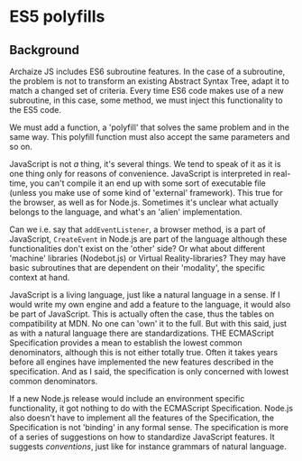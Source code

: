 # ES5 polyfills

## Background

Archaize JS includes ES6 subroutine features. In the case of a subroutine,
the problem is not to transform an existing Abstract Syntax Tree, adapt it 
to match a changed set of criteria. Every time ES6 code makes use of a new 
subroutine, in this case, some method, we must inject this 
functionality to the ES5 code. 

We must add a function, a 'polyfill' that solves the same problem and 
in the same way. This polyfill function must also accept the same parameters 
and so on.

JavaScript is not *a* thing, it's several things. We tend to speak of it 
as it is one thing only for reasons of convenience. JavaScript is 
interpreted in real-time, you can't compile it an end up with some sort 
of executable file (unless you make use of some kind of 'external' 
framework). This true for the browser, as well as for Node.js. Sometimes 
it's unclear what actually belongs to the language, and what's an 
'alien' implementation. 

Can we i.e. say that `addEventListener`, a browser method, is a part of 
JavaScript, `CreateEvent` in Node.js are part of the language although 
these functionalities don't exist on the 'other' side? Or what about 
different 'machine' libraries (Nodebot.js) or Virtual Reality-libraries? 
They may have basic subroutines that are dependent on their 'modality', the 
specific context at hand.

JavaScript is a living language, just like a natural language in a sense. If 
I would write my own engine and add a feature to the language, it would also 
be part of JavaScript. This is actually often the case, thus the tables 
on compatibility at MDN. No one can 'own' it to the full. But with this said, 
just as with a natural language there are standardizations. THE ECMAScript 
Specification provides a mean to establish the lowest common denominators, 
although this is not either totally true. Often it takes years before all 
engines have implemented the new features described in the specification. 
And as I said, the specification is only concerned with  lowest 
common denominators. 

If a new Node.js release would include an environment specific functionality, 
it got nothing to do with the ECMAScript Specification. Node.js also doesn't 
have to implement all the features of the Specification, the Specification is 
not 'binding' in any formal sense. The specification is more of a series of 
suggestions on how to standardize JavaScript features. It suggests 
*conventions*, just like for instance grammars of natural language.

